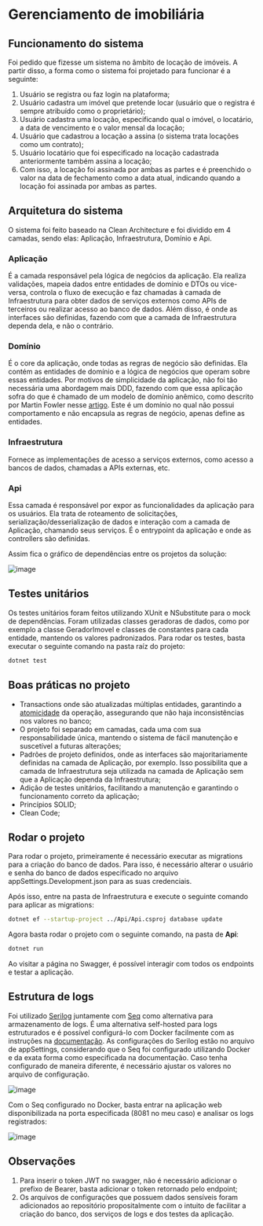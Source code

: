 # Gerenciamento de imobiliária

## Funcionamento do sistema

Foi pedido que fizesse um sistema no âmbito de locação de imóveis. A partir disso, a forma como o sistema foi projetado para funcionar é a seguinte:
1. Usuário se registra ou faz login na plataforma;
2. Usuário cadastra um imóvel que pretende locar (usuário que o registra é sempre atribuído como o proprietário);
3. Usuário cadastra uma locação, especificando qual o imóvel, o locatário, a data de vencimento e o valor mensal da locação;
4. Usuário que cadastrou a locação a assina (o sistema trata locações como um contrato);
5. Usuário locatário que foi especificado na locação cadastrada anteriormente também assina a locação;
6. Com isso, a locação foi assinada por ambas as partes e é preenchido o valor na data de fechamento como a data atual, indicando quando a locação foi assinada por ambas as partes.


## Arquitetura do sistema

O sistema foi feito baseado na Clean Architecture e foi dividido em 4 camadas, sendo elas: Aplicação, Infraestrutura, Domínio e Api.

### Aplicação

É a camada responsável pela lógica de negócios da aplicação. Ela realiza validações, mapeia dados entre entidades de domínio e DTOs ou vice-versa, controla o fluxo de execução e faz chamadas à camada de Infraestrutura para obter dados de serviços externos como APIs de terceiros ou realizar acesso ao banco de dados. Além disso, é onde as interfaces são definidas, fazendo com que a camada de Infraestrutura dependa dela, e não o contrário.

### Domínio

É o core da aplicação, onde todas as regras de negócio são definidas. Ela contém as entidades de domínio e a lógica de negócios que operam sobre essas entidades. Por motivos de simplicidade da aplicação, não foi tão necessária uma abordagem mais DDD, fazendo com que essa aplicação sofra do que é chamado de um modelo de domínio anêmico, como descrito por Martin Fowler nesse [artigo](https://martinfowler.com/bliki/AnemicDomainModel.html). Este é um domínio no qual não possui comportamento e não encapsula as regras de negócio, apenas define as entidades.

### Infraestrutura

Fornece as implementações de acesso a serviços externos, como acesso a bancos de dados, chamadas a APIs externas, etc.

### Api

Essa camada é responsável por expor as funcionalidades da aplicação para os usuários. Ela trata de roteamento de solicitações, serialização/desserialização de dados e interação com a camada de Aplicação, chamando seus serviços. É o entrypoint da aplicação e onde as controllers são definidas.


Assim fica o gráfico de dependências entre os projetos da solução:


![image](https://github.com/lukasgss/imobiliaria/assets/69154977/67b0ea9f-e996-4338-a6c9-f30feae188d1)


## Testes unitários

Os testes unitários foram feitos utilizando XUnit e NSubstitute para o mock de dependências. Foram utilizadas classes geradoras de dados, como por exemplo a classe GeradorImovel e classes de constantes para cada entidade, mantendo os valores padronizados.
Para rodar os testes, basta executar o seguinte comando na pasta raíz do projeto:
```bash
dotnet test
```

## Boas práticas no projeto

- Transactions onde são atualizadas múltiplas entidades, garantindo a [atomicidade](https://en.wikipedia.org/wiki/Atomicity_(database_systems)) da operação, assegurando que não haja inconsistências nos valores no banco;
-  O projeto foi separado em camadas, cada uma com sua responsabilidade única, mantendo o sistema de fácil manutenção e suscetível a futuras alterações;
-  Padrões de projeto definidos, onde as interfaces são majoritariamente definidas na camada de Aplicação, por exemplo. Isso possibilita que a camada de Infraestrutura seja utilizada na camada de Aplicação sem que a Aplicação dependa da Infraestrutura;
-  Adição de testes unitários, facilitando a manutenção e garantindo o funcionamento correto da aplicação;
-  Princípios SOLID;
-  Clean Code;
  

##  Rodar o projeto

Para rodar o projeto, primeiramente é necessário executar as migrations para a criação do banco de dados. Para isso, é necessário alterar o usuário e senha do banco de dados especificado no arquivo appSettings.Development.json para as suas credenciais.

Após isso, entre na pasta de Infraestrutura e execute o seguinte comando para aplicar as migrations:
```bash
dotnet ef --startup-project ../Api/Api.csproj database update
```
Agora basta rodar o projeto com o seguinte comando, na pasta de **Api**:
```bash
dotnet run
```
Ao visitar a página no Swagger, é possível interagir com todos os endpoints e testar a aplicação.

## Estrutura de logs

Foi utilizado [Serilog](https://serilog.net/) juntamente com [Seq](https://datalust.co/seq) como alternativa para armazenamento de logs. É uma alternativa self-hosted para logs estruturados e é possível configurá-lo com Docker facilmente com as instruções na [documentação](https://docs.datalust.co/docs/getting-started-with-docker).
As configurações do Serilog estão no arquivo de appSettings, considerando que o Seq foi configurado utilizando Docker e da exata forma como especificada na documentação. Caso tenha configurado de maneira diferente, é necessário ajustar os valores no arquivo de configuração.


![image](https://github.com/lukasgss/imobiliaria/assets/69154977/6091d901-3d22-4e4b-9766-b300cc531684)


Com o Seq configurado no Docker, basta entrar na aplicação web disponibilizada na porta especificada (8081 no meu caso) e analisar os logs registrados:


![image](https://github.com/lukasgss/imobiliaria/assets/69154977/f2ade7e3-c218-4429-8444-2c63386ba552)


## Observações
1. Para inserir o token JWT no swagger, não é necessário adicionar o prefixo de Bearer, basta adicionar o token retornado pelo endpoint;
2. Os arquivos de configurações que possuem dados sensíveis foram adicionados ao repositório propositalmente com o intuito de facilitar a criação do banco, dos serviços de logs e dos testes da aplicação.
